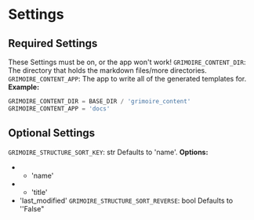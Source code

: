 # Settings
## Required Settings
These Settings must be on, or the app won't work!
`GRIMOIRE_CONTENT_DIR`: The directory that holds the markdown files/more directories.
`GRIMOIRE_CONTENT_APP`: The app to write all of the generated templates for.
**Example:**
```python
GRIMOIRE_CONTENT_DIR = BASE_DIR / 'grimoire_content'
GRIMOIRE_CONTENT_APP = 'docs'
```
## Optional Settings
`GRIMOIRE_STRUCTURE_SORT_KEY`: str Defaults to 'name'.
**Options:**
* * 'name'
* * 'title'
* 'last_modified'
`GRIMOIRE_STRUCTURE_SORT_REVERSE`: bool Defaults to ''False"